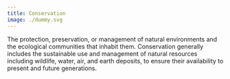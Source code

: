 ```yaml
---
title: Conservation
image: ./dummy.svg
---
```


The protection, preservation, or management of natural environments and the ecological communities that inhabit them. Conservation generally includes the sustainable use and management of natural resources including wildlife, water, air, and earth deposits, to ensure their availability to present and future generations.
